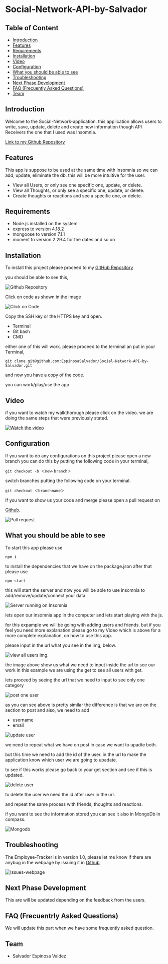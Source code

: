 # Social-Network-API-by-Salvador

## Table of Content

- [Introduction](#introduction)
- [Features](#features)
- [Requirements](#requirements)
- [Installation](#installation)
- [Video](#video)
- [Configuration](#configuration)
- [What you should be able to see](#what-you-should-be-able-to-see)
- [Troubleshooting](#troubleshooting)
- [Next Phase Development](#next-phase-development)
- [FAQ (Frecuently Asked Questions)](#faq-frecuentrly-asked-questions)
- [Team](#team)

## Introduction

Welcome to the Social-Network-application. this application allows users to write, save, update, delete and create new information though API Receivers the one that I used was Insomnia.

[Link to my Github Repository](https://github.com/EspinosaSalvador/Social-Network-API-by-Salvador)

## Features

This app is suppose to be used at the same time with Insomnia so we can add, update, eliminate the db. this will be more intuitive for the user.

- View all Users, or only see one specific one, update, or delete.
- View all Thoughts, or only see a specific one, update, or delete.
- Create thoughts or reactions and see a specific one, or delete.

## Requirements

- Node.js installed on the system
- express to version 4.18.2
- mongoose to version 7.1.1
- moment to version 2.29.4 for the dates and so on

## Installation

To install this project please proceed to my [GitHub Repository](https://github.com/EspinosaSalvador/Social-Network-API-by-Salvador)

you should be able to see this,

![Github Repository](./img/Githubrepo.png)

Click on code as shown in the image

![Click on Code](./img/SSH-key.png)

Copy the SSH key or the HTTPS key and open.

- Terminal
- Git bash
- CMD

either one of this will work. please proceed to the terminal an put in your Terminal,

```
git clone git@github.com:EspinosaSalvador/Social-Network-API-by-Salvador.git
```

and now you have a copy of the code.

you can work/play/use the app

## Video

if you want to watch my walkthorough please click on the video. we are doing the same steps that were previously stated.

[![Watch the video](./Develop/img/video.png)](https://drive.google.com/file/d/1b7yCGlJOYM1VYu-3L8sZlcJY9TpGsmFE/view)

## Configuration

If you want to do any configurations on this project please open a new branch you can do this by putting the following code in your terminal,

```
git checkout -b ＜new-branch＞
```

switch branches putting the following code on your terminal.

```
git checkout ＜branchname＞
```

If you want to show us your code and merge please open a pull request on

[Github](https://github.com/EspinosaSalvador/Social-Network-API-by-Salvador/pulls).

![Pull request](./img/Pullrequest.png)

## What you should be able to see

To start this app please use

```
npm i
```

to install the dependencies that we have on the package.json after that please use

```
npm start
```

this will start the server and now you will be able to use insomnia to add/remove/update/connect your data

![Server running on Insomnia](./img/Insomnia.png)

lets open our insomnia app in the computer and lets start playing with the js.

for this expample we will be going with adding users and friends. but if you feel you need more explanation please go to my Video which is above for a more complete explanation, on how to use this app.

please input in the url what you see in the img, below.

![view all users img.](./img//get%20users.png)

the image above show us what we need to input inside the url to see our work in this example we are using the get to see all users with get.

lets proceed by seeing the url that we need to input to see only one category

![post one user](./img/postuser.png)

as you can see above is pretty similar the difference is that we are on the section to post and also, we need to add

- username
- email

![update user](./img/updateuser.png)

we need to repeat what we have on post in case we want to upadte both.

but this time we need to add the id of the user. in the url to make the application know which user we are going to upadate.

to see if this works please go back to your get section and see if this is updated.

![delete user](./img/deleteuser.png)

to delete the user we need the id after user in the url.

and repeat the same process with friends, thoughts and reactions.

if you want to see the information stored you can see it also in MongoDb in compass.

![Mongodb](./img/MongoDb-Database.png)

## Troubleshooting

The Employee-Tracker is in version 1.0, please let me know if there are anybug in the webpage by issuing it in [Github](https://github.com/EspinosaSalvador/Social-Network-API-by-Salvador/issues)

![Issues-webpage](./img/issues.png)

## Next Phase Development

This are will be updated depending on the feedback from the users.

## FAQ (Frecuentrly Asked Questions)

We will update this part when we have some frequently asked question.

## Team

- Salvador Espinosa Valdez
